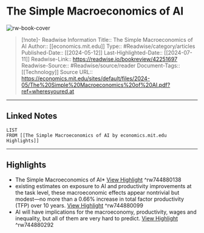 # The Simple Macroeconomics of AI

![rw-book-cover](https://readwise-assets.s3.amazonaws.com/media/reader/parsed_document_assets/177909983/-5jmf3nskr6ciVAE_2cFOWfuwuoem_IGjYKOtk9Jpaw-cove_ef8lLWE.png)
<br>
>[!note]- Readwise Information
>Title:: The Simple Macroeconomics of AI
>Author:: [[economics.mit.edu]]
>Type:: #Readwise/category/articles
>Published-Date:: [[2024-05-12]]
>Last-Highlighted-Date:: [[2024-07-11]]
>Readwise-Link:: https://readwise.io/bookreview/42251697
>Readwise-Source:: #Readwise/source/reader
>Document-Tags:: [[Technology]] 
>Source URL:: https://economics.mit.edu/sites/default/files/2024-05/The%20Simple%20Macroeconomics%20of%20AI.pdf?ref=wheresyoured.at
--- 

## Linked Notes
```dataview
LIST
FROM [[The Simple Macroeconomics of AI by economics.mit.edu Highlights]]
```

---

## Highlights
- The Simple Macroeconomics of AI* [View Highlight](https://readwise.io/open/744880138) ^rw744880138
- existing estimates on exposure to AI and productivity improvements at the task level, these macroeconomic effects appear nontrivial but modest—no more than a 0.66% increase in total factor productivity (TFP) over 10 years. [View Highlight](https://readwise.io/open/744880099) ^rw744880099
- AI will have implications for the macroeconomy, productivity, wages and inequality, but all of them are very hard to predict. [View Highlight](https://readwise.io/open/744880292) ^rw744880292
